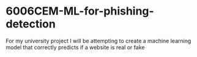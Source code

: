 # 6006CEM-ML-for-phishing-detection
For my university project I will be attempting to create a machine learning model that correctly predicts if a website is real or fake
